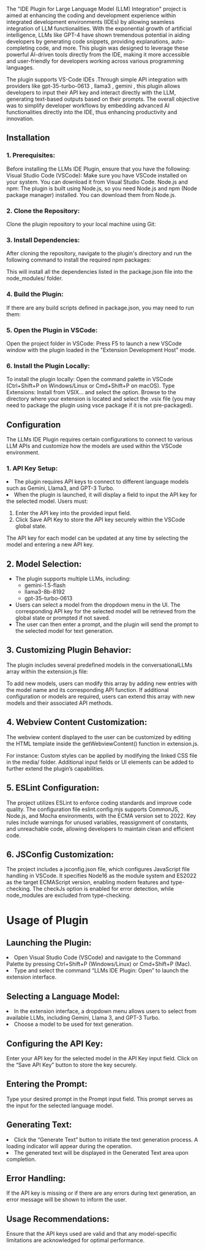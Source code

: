 

The "IDE Plugin for Large Language Model (LLM) Integration" project is aimed at enhancing the coding and development experience within integrated development environments (IDEs) by allowing seamless integration of LLM functionalities. With the exponential growth of artificial intelligence, LLMs like GPT-4 have shown tremendous potential in aiding developers by generating code snippets, providing explanations, auto-completing code, and more. This plugin was designed to leverage these powerful AI-driven tools directly from the IDE, making it more accessible and user-friendly for developers working across various programming languages.

The plugin supports VS-Code IDEs .Through simple API integration with providers like gpt-35-turbo-0613 , llama3 , gemini , this plugin allows developers to input their API key and interact directly with the LLM, generating text-based outputs based on their prompts. The overall objective was to simplify developer workflows by embedding advanced AI functionalities directly into the IDE, thus enhancing productivity and innovation. 



<h2>Installation</h2> 
<h3>1. Prerequisites:</h3>
Before installing the LLMs IDE Plugin, ensure that you have the following:
Visual Studio Code (VSCode): Make sure you have VSCode installed on your system. You can download it from Visual Studio Code.
Node.js and npm: The plugin is built using Node.js, so you need Node.js and npm (Node package manager) installed. You can download them from Node.js.

<h3>2. Clone the Repository:</h3>
Clone the plugin repository to your local machine using Git:

<h3>3. Install Dependencies:</h3>
After cloning the repository, navigate to the plugin's directory and run the following command to install the required npm packages:



This will install all the dependencies listed in the package.json file into the node_modules/ folder.

<h3>4. Build the Plugin:</h3>
If there are any build scripts defined in package.json, you may need to run them:




<h3>5. Open the Plugin in VSCode:</h3>
Open the project folder in VSCode:
Press F5 to launch a new VSCode window with the plugin loaded in the "Extension Development Host" mode.

<h3>6. Install the Plugin Locally:</h3>
To install the plugin locally:
Open the command palette in VSCode (Ctrl+Shift+P on Windows/Linux or Cmd+Shift+P on macOS).
Type Extensions: Install from VSIX... and select the option.
Browse to the directory where your extension is located and select the .vsix file (you may need to package the plugin using vsce package if it is not pre-packaged).
<h2>Configuration</h2> 
The LLMs IDE Plugin requires certain configurations to connect to various LLM APIs and customize how the models are used within the VSCode environment.
<h3>1. API Key Setup:</h3>
<li>The plugin requires API keys to connect to different language models such as Gemini, Llama3, and GPT-3 Turbo.</li>
<li>When the plugin is launched, it will display a field to input the API key for the selected model. Users must:</li>
<ol>
<li>Enter the API key into the provided input field.</li>
<li>Click Save API Key to store the API key securely within the VSCode global state.</li>
</ol>
The API key for each model can be updated at any time by selecting the model and entering a new API key.


<h2>2. Model Selection:</h2>
<ul>
<li>The plugin supports multiple LLMs, including:
    <ul>
    <li>gemini-1.5-flash</li>
    <li>llama3-8b-8192</li>
    <li>gpt-35-turbo-0613</li>
    </ul>
</li>
<li>Users can select a model from the dropdown menu in the UI. The corresponding API key for the selected model will be retrieved from the global state or prompted if not saved.</li>
<li>The user can then enter a prompt, and the plugin will send the prompt to the selected model for text generation.</li>
</ul>
<h2>3. Customizing Plugin Behavior:</h2>
The plugin includes several predefined models in the conversationalLLMs array within the extension.js file:


To add new models, users can modify this array by adding new entries with the model name and its corresponding API function.
If additional configuration or models are required, users can extend this array with new models and their associated API methods.
<h2>4. Webview Content Customization:</h2>
The webview content displayed to the user can be customized by editing the HTML template inside the getWebviewContent() function in extension.js.

 For instance:
Custom styles can be applied by modifying the linked CSS file in the media/ folder.
Additional input fields or UI elements can be added to further extend the plugin’s capabilities.
<h2>5. ESLint Configuration:</h2>
The project utilizes ESLint to enforce coding standards and improve code quality. The configuration file eslint.config.mjs supports CommonJS, Node.js, and Mocha environments, with the ECMA version set to 2022. Key rules include warnings for unused variables, reassignment of constants, and unreachable code, allowing developers to maintain clean and efficient code.

<h2>6. JSConfig Customization:</h2>
The project includes a jsconfig.json file, which configures JavaScript file handling in VSCode. It specifies Node16 as the module system and ES2022 as the target ECMAScript version, enabling modern features and type-checking. The checkJs option is enabled for error detection, while node_modules are excluded from type-checking.

<h1>Usage of Plugin</h1> 
<h2>Launching the Plugin:</h2>
<li>Open Visual Studio Code (VSCode) and navigate to the Command Palette by pressing Ctrl+Shift+P (Windows/Linux) or Cmd+Shift+P (Mac).</li>
<li>Type and select the command “LLMs IDE Plugin: Open” to launch the extension interface.</li>

<h2>Selecting a Language Model:</h2>
<li>In the extension interface, a dropdown menu allows users to select from available LLMs, including Gemini, Llama 3, and GPT-3 Turbo.</li>
<li>Choose a model to be used for text generation.</li>
<h2>Configuring the API Key:</h2>
Enter your API key for the selected model in the API Key input field. Click on the “Save API Key” button to store the key securely.
<h2>Entering the Prompt:</h2>
 Type your desired prompt in the Prompt input field. This prompt serves as the input for the selected language model.
<h2>Generating Text:</h2>
<li>Click the “Generate Text” button to initiate the text generation process. A loading indicator will appear during the operation.
<li>The generated text will be displayed in the Generated Text area upon completion.
<h2>Error Handling:</h2>
If the API key is missing or if there are any errors during text generation, an error message will be shown to inform the user.
<h2>Usage Recommendations:</h2>
Ensure that the API keys used are valid and that any model-specific limitations are acknowledged for optimal performance.









